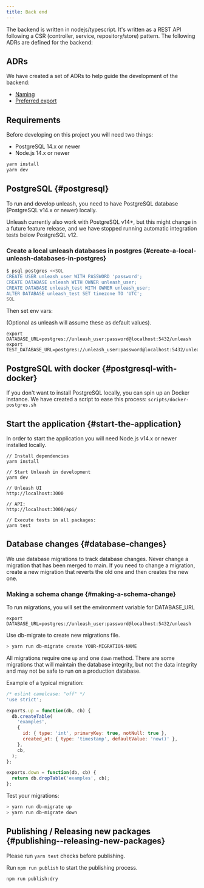 ```yaml
---
title: Back end
---
```


The backend is written in nodejs/typescript. It's written as a REST API following a CSR (controller, service, repository/store) pattern. The following ADRs are defined for the backend:

## ADRs

We have created a set of ADRs to help guide the development of the backend:

* [Naming](../ADRs/back-end/naming.md)
* [Preferred export](../ADRs/back-end/preferred-export.md)

## Requirements

Before developing on this project you will need two things:

- PostgreSQL 14.x or newer
- Node.js 14.x or newer

```sh
yarn install
yarn dev
```

## PostgreSQL {#postgresql}

To run and develop unleash, you need to have PostgreSQL database (PostgreSQL v14.x or newer) locally.

Unleash currently also work with PostgreSQL v14+, but this might change in a future feature release, and we have stopped running automatic integration tests below PostgreSQL v12.

### Create a local unleash databases in postgres {#create-a-local-unleash-databases-in-postgres}

```bash
$ psql postgres <<SQL
CREATE USER unleash_user WITH PASSWORD 'password';
CREATE DATABASE unleash WITH OWNER unleash_user;
CREATE DATABASE unleash_test WITH OWNER unleash_user;
ALTER DATABASE unleash_test SET timezone TO 'UTC';
SQL
```

Then set env vars:

(Optional as unleash will assume these as default values).

```
export DATABASE_URL=postgres://unleash_user:password@localhost:5432/unleash
export TEST_DATABASE_URL=postgres://unleash_user:password@localhost:5432/unleash_test
```

## PostgreSQL with docker {#postgresql-with-docker}

If you don't want to install PostgreSQL locally, you can spin up an Docker instance. We have created a script to ease this process: `scripts/docker-postgres.sh`

## Start the application {#start-the-application}

In order to start the application you will need Node.js v14.x or newer installed locally.

```
// Install dependencies
yarn install

// Start Unleash in development
yarn dev

// Unleash UI
http://localhost:3000

// API:
http://localhost:3000/api/

// Execute tests in all packages:
yarn test
```

## Database changes {#database-changes}

We use database migrations to track database changes. Never change a migration that has been merged to main. If you need to change a migration, create a new migration that reverts the old one and then creates the new one.

### Making a schema change {#making-a-schema-change}

To run migrations, you will set the environment variable for DATABASE_URL

`export DATABASE_URL=postgres://unleash_user:password@localhost:5432/unleash`

Use db-migrate to create new migrations file.

```bash
> yarn run db-migrate create YOUR-MIGRATION-NAME
```

All migrations require one `up` and one `down` method. There are some migrations that will maintain the database integrity, but not the data integrity and may not be safe to run on a production database.

Example of a typical migration:

```js
/* eslint camelcase: "off" */
'use strict';

exports.up = function(db, cb) {
  db.createTable(
    'examples',
    {
      id: { type: 'int', primaryKey: true, notNull: true },
      created_at: { type: 'timestamp', defaultValue: 'now()' },
    },
    cb,
  );
};

exports.down = function(db, cb) {
  return db.dropTable('examples', cb);
};
```

Test your migrations:

```bash
> yarn run db-migrate up
> yarn run db-migrate down
```

## Publishing / Releasing new packages {#publishing--releasing-new-packages}

Please run `yarn test` checks before publishing.

Run `npm run publish` to start the publishing process.

`npm run publish:dry`
